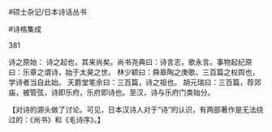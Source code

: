 #硕士杂记/日本诗话丛书

#诗格集成

381

诗之原始：
诗之起也，其来尚矣。尚书尧典曰：诗言志，歌永言。事物起纪原曰：乐章之谓诗，始于太昊之世。
林少颖曰：舜皋陶之庚歌、三百篇之权舆也，学诗者当自此始。
天爵堂笔余曰：三百篇，诗之祖也。
胡元瑞曰：三百篇，荐郊庙，被管弦，诗即乐府，乐府即诗也。至汉，诗与乐府门类始分。

【对诗的源头做了讨论。可见，日本汉诗人对于“诗”的认识，有两部著作是无法绕过的：《尚书》和《毛诗序》。】

